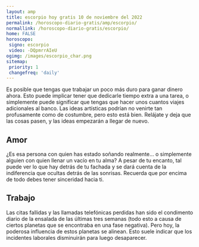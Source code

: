 ```yaml
---
layout: amp
title: escorpio hoy gratis 10 de noviembre del 2022 
permalink: /horoscopo-diario-gratis/amp/escorpio/
normallink: /horoscopo-diario-gratis/escorpio/
home: FALSE
horoscopo:
 signo: escorpio
 video: -DQpmrrAIeU
ogimg: /images/escorpio_char.png
sitemap:
 priority: 1
 changefreq: 'daily'
---
```



Es posible que tengas que trabajar un poco más duro para ganar dinero ahora. Esto puede implicar tener que dedicarle tiempo extra a una tarea, o simplemente puede significar que tengas que hacer unos cuantos viajes adicionales al banco. Las ideas artísticas podrían no venirte tan profusamente como de costumbre, pero esto está bien. Relájate y deja que las cosas pasen, y las ideas empezarán a llegar de nuevo.

## Amor

¿Es esa persona con quien has estado soñando realmente... o simplemente alguien con quien llenar un vacío en tu alma? A pesar de tu encanto, tal puede ver lo que hay detrás de tu fachada y se dará cuenta de la indiferencia que ocultas detrás de las sonrisas. Recuerda que por encima de todo debes tener sinceridad hacia ti.

## Trabajo

Las citas fallidas y las llamadas telefónicas perdidas han sido el condimento diario de la ensalada de las últimas tres semanas (todo esto a causa de ciertos planetas que se encontraba en una fase negativa). Pero hoy, la poderosa influencia de estos planetas se alinean. Esto suele indicar que los incidentes laborales disminuirán para luego desaparecer.